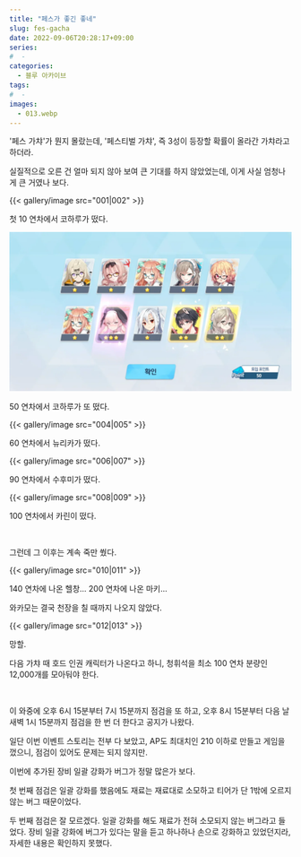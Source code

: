 ```yaml
---
title: "페스가 좋긴 좋네"
slug: fes-gacha
date: 2022-09-06T20:28:17+09:00
series:
#  - 
categories:
  - 블루 아카이브
tags:
#  - 
images:
  - 013.webp
---
```


'페스 가챠'가 뭔지 몰랐는데, '페스티벌 가챠', 즉 3성이 등장할 확률이 올라간 가챠라고 하더라.

실질적으로 오른 건 얼마 되지 않아 보여 큰 기대를 하지 않았었는데, 이게 사실 엄청나게 큰 거였나 보다.

{{< gallery/image src="001|002" >}}

첫 10 연차에서 코하루가 떴다.

![](003.webp)

50 연차에서 코하루가 또 떴다.

{{< gallery/image src="004|005" >}}

60 연차에서 뉴리카가 떴다.

{{< gallery/image src="006|007" >}}

90 연차에서 수후미가 떴다.

{{< gallery/image src="008|009" >}}

100 연차에서 카린이 떴다.

&nbsp;

그런데 그 이후는 계속 죽만 쒔다.

{{< gallery/image src="010|011" >}}

140 연차에 나온 헬창... 200 연차에 나온 마키...

와카모는 결국 천장을 칠 때까지 나오지 않았다.

{{< gallery/image src="012|013" >}}

망할.

다음 가챠 때 호드 인권 캐릭터가 나온다고 하니, 청휘석을 최소 100 연차 분량인 12,000개를 모아둬야 한다.

&nbsp;

이 와중에 오후 6시 15분부터 7시 15분까지 점검을 또 하고, 오후 8시 15분부터 다음 날 새벽 1시 15분까지 점검을 한 번 더 한다고 공지가 나왔다.

일단 이번 이벤트 스토리는 전부 다 보았고, AP도 최대치인 210 이하로 만들고 게임을 껐으니, 점검이 있어도 문제는 되지 않지만.

이번에 추가된 장비 일괄 강화가 버그가 정말 많은가 보다.

첫 번째 점검은 일괄 강화를 했음에도 재료는 재료대로 소모하고 티어가 단 1밖에 오르지 않는 버그 때문이었다.

두 번째 점검은 잘 모르겠다. 일괄 강화를 해도 재료가 전혀 소모되지 않는 버그라고 들었다. 장비 일괄 강화에 버그가 있다는 말을 듣고 하나하나 손으로 강화하고 있었던지라, 자세한 내용은 확인하지 못했다.
